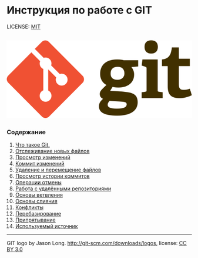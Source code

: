 # Инструкция по работе с GIT


LICENSE: [MIT](license.md)

![git-logo](./assets/Git-logo.png)
---

### Содержание

1. [Что такое Git.](./what_is_git.md)
2. [Отслеживание новых файлов](./git_add.md)
3. [Просмотр изменений](./git_diff.md)
4. [Коммит изменений](./git_commit.md)
5. [Удаление и перемещение файлов](./rm_and_mv.md)
6. [Просмотр истории коммитов](./git_log.md)
7. [Операции отмены](./cancel_operations.md)
8. [Работа с удалёнными репозиториями](./remotes_repo.md)
9. [Основы ветвления](./git_branch.md)
10. [Основы слияния](./git_merge.md)
11. [Конфликты](./conflict.md)
12. [Перебазирование](./git_rebase.md)
13. [Припрятывание](./git_stash.md)
14. [Используемый источник](./git_documentation.md)
---
GIT logo by Jason Long. http://git-scm.com/downloads/logos, 
license: [CC BY 3.0](https://creativecommons.org/licenses/by/3.0/)